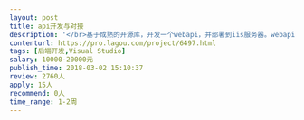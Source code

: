 ```yaml
---                
layout: post       
title: api开发与对接           
description: '</br>基于成熟的开源库，开发一个webapi，并部署到iis服务器。webapi可以被调用。同时文档完整，便于后续二次开发进行必要的修改。</br>'     
contenturl: https://pro.lagou.com/project/6497.html      
tags: [后端开发,Visual Studio]            
salary: 10000-20000元          
publish_time: 2018-03-02 15:10:37         
review: 2760人                   
apply: 15人                   
recommend: 0人                   
time_range: 1-2周              
---                 
```

